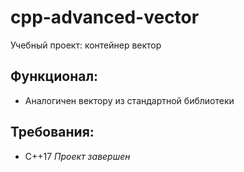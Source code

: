 # cpp-advanced-vector
Учебный проект: контейнер вектор
## Функционал:
- Аналогичен вектору из стандартной библиотеки
## Требования:
- C++17
_Проект завершен_
